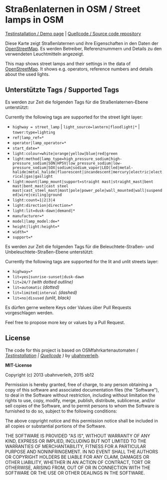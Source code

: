 # Straßenlaternen in OSM / Street lamps in OSM

[Testinstallation / Demo page](http://osmstreetlight.bplaced.net/) | [Quellcode / Source code repository](https://github.com/sb12/OSMStreetLight)

Diese Karte zeigt Straßenlaternen und ihre Eigenschaften in den Daten der [OpenStreetMap](http://osm.org). Es werden Betreiber, Referenznummern und Details zu den verwendeten Leuchtmitteln angezeigt.

This map shows street lamps and their settings in the data of [OpenStreetMap](http://osm.org). It shows e.g. operators, reference numbers and details about the used lights.</p>


## Unterstützte Tags / Supported Tags

Es werden zur Zeit die folgenden Tags für die Straßenlaternen-Ebene unterstützt:

Currently the following tags are supported for the street light layer:

* `highway = street_lamp` | `light_source=lantern|floodlight|*` | `tower:type=lighting`
* `ref|lamp_ref=*`
* `operator|lamp_operator=*`
* `start_date=*`
* `light:colour=white|orange|yellow|blue|red|green`
* `light:method|lamp_type=high_pressure_sodium|high-pressure_sodium|SON|HPSV|low_pressure_sodium|low-pressure_sodium|SOX|sodium|sodium_vapor|LED|led|metal-halide|metal_halide|fluorescent|incandescent|mercury|electric|electrical|gas|gaslight`
* `light:mount|lamp_mount|support=straight mast|straight_mast|bent mast|bent_mast|cast steel mast|cast_steel_mast|mast|pole|power_pole|wall_mounted|wall|suspended|wire|ceiling|ground`
* `light:count=1|2|3|4`
* `light:direction|direction=*`
* `light:lit=dusk-dawn|demand|*`
* `manufacturer=*`
* `model|lamp_model:de=*`
* `height|light:height=*`
* `width=*`
* `support=*`


Es werden zur Zeit die folgenden Tags für die Beleuchtete-Straßen- und Unbeleuchtete-Straßen-Ebene unterstützt:

Currently the following tags are supported for the lit and unlit streets layer:

* `highway=*` 
* `lit=yes|sunrise-sunset|dusk-dawn`
* `lit=24/7` _(with dotted outline)_
* `lit=automatic` _(dotted)_
* `lit=limited|interval` _(dashed)_
* `lit=no|disused` _(unlit, black)_


Es dürfen gerne weitere Keys oder Values über Pull Requests vorgeschlagen werden.

Feel free to propose more key or values by a Pull Request.

## License

The code for this project is based on OSMfahrkartenautomaten *( [Testinstallation](http://osm.lyrk.de/fahrkartenautomaten/) | [Quellcode](https://github.com/ubahnverleih/OSMfahrkartenautomaten) )* by [ubahnverleih](https://github.com/ubahnverleih).


**MIT-License**

Copyright (c) 2013 ubahnverleih, 2015 sb12

 Permission is hereby granted, free of charge, to any person obtaining a copy of this software and associated documentation files (the "Software"), to deal in the Software without restriction, including without limitation the rights to use, copy, modify, merge, publish, distribute, sublicense, and/or sell copies of the Software, and to permit persons to whom the Software is furnished to do so, subject to the following conditions:

The above copyright notice and this permission notice shall be included in all copies or substantial portions of the Software.

THE SOFTWARE IS PROVIDED "AS IS", WITHOUT WARRANTY OF ANY KIND, EXPRESS OR IMPLIED, INCLUDING BUT NOT LIMITED TO THE WARRANTIES OF MERCHANTABILITY, FITNESS FOR A PARTICULAR PURPOSE AND NONINFRINGEMENT. IN NO EVENT SHALL THE AUTHORS OR COPYRIGHT HOLDERS BE LIABLE FOR ANY CLAIM, DAMAGES OR OTHER LIABILITY, WHETHER IN AN ACTION OF CONTRACT, TORT OR OTHERWISE, ARISING FROM, OUT OF OR IN CONNECTION WITH THE SOFTWARE OR THE USE OR OTHER DEALINGS IN THE SOFTWARE.
